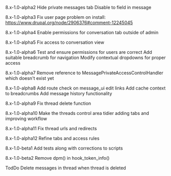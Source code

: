 8.x-1.0-alpha2
Hide private messages tab
Disable to field in message

8.x-1.0-alpha3
Fix user page problem on install: https://www.drupal.org/node/2906376#comment-12245045

8.x-1.0-alpha4
Enable permissions for conversation tab outside of admin

8.x-1.0-alpha5
Fix access to conversation view

8.x-1.0-alpha6
Test and ensure permissions for users are correct
Add suitable breadcrumb for navigation
Modify contextual dropdowns for proper access

8.x-1.0-alpha7
Remove reference to MessagePrivateAccessControlHandler which doesn't exist yet

8.x-1.0-alpha8
Add route check on message_ui edit links
Add cache context to breadcrumbs
Add message history functionality

8.x-1.0-alpha9
Fix thread delete function

8.x-1.0-alpha10
Make the threads control area tidier adding tabs and improving workflow

8.x-1.0-alpha11
Fix thread urls and redirects

8.x-1.0-alpha12
Refine tabs and access rules

8.x-1.0-beta1
Add tests along with corrections to scripts

8.x-1.0-beta2
Remove dpm() in hook_token_info()

TodDo
Delete messages in thread when thread is deleted
